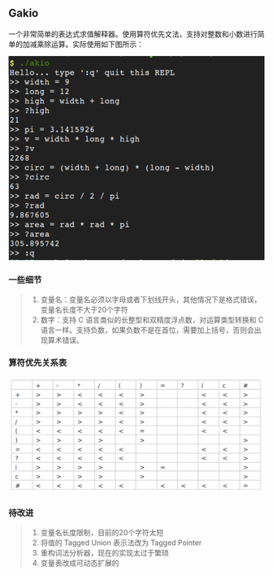 ## Gakio

一个非常简单的表达式求值解释器。使用算符优先文法，支持对整数和小数进行简单的加减乘除运算。实际使用如下图所示：

![使用示例](https://github.com/SerhoLiu/gakio/raw/master/doc/eg.png)

### 一些细节

> 1. 变量名：变量名必须以字母或者下划线开头，其他情况下是格式错误，变量名长度不大于20个字符
> 2. 数字：支持 C 语言类似的长整型和双精度浮点数，对运算类型转换和 C 语言一样。支持负数，如果负数不是在首位，需要加上括号，否则会出现算术错误。

### 算符优先关系表

![算符优先关系表](https://github.com/SerhoLiu/gakio/raw/master/doc/token.png)

### 待改进

> 1. 变量名长度限制，目前的20个字符太短
> 2. 将值的 Tagged Union 表示法改为 Tagged Pointer
> 3. 重构词法分析器，现在的实现太过于繁琐
> 4. 变量表改成可动态扩展的